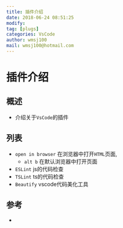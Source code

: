 ```yaml
---
title: 插件介绍 
date: 2018-06-24 08:51:25	
modify: 
tag: [plugs]
categories: VsCode 
author: wmsj100
mail: wmsj100@hotmail.com
---
```


# 插件介绍

## 概述
- 介绍关于`VsCode`的插件

## 列表
- `open in browser` 在浏览器中打开`HTML`页面,
	- `alt b` 在默认浏览器中打开页面
- `ESLint` js的代码检查
- `TSLint` ts的代码检查
- `Beautify` vscode代码美化工具

## 参考
- []()
